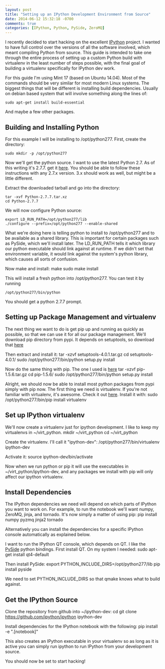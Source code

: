 ```yaml
---
layout: post
title: "Setting up an IPython Development Environment from Source"
date: 2014-06-12 15:32:18 -0700
comments: true
categories: [IPython, Python, PySide, ZeroMQ] 
---
```


I recently decided to start hacking on the excellent [IPython](http://ipython.org/)
project. I wanted
to have full control over the versions of all the software involved, which
meant compiling Python from source. This guide is intended to take one through
the entire process of setting up a custom Python build with virtualenv in the
least number of steps possible, with the final goal of building a virtualenv
specifically for IPython dev work.

For this guide I'm using Mint 17 (based on Ubuntu 14.04). Most of the commands
should be very similar for most modern Linux systems. The biggest things that
will be different is installing build dependencies. Usually on debian based
system that will involve something along the lines of:

    sudo apt-get install build-essential

And maybe a few other packages.

## Building and Installing Python

For this example I will be installing to /opt/python277. First, create the
directory:

    sudo mkdir -p /opt/python277

Now we'll get the python source.
I want to use the latest Python 2.7. As of this writing it's 2.7.7.
get it [here](https://www.python.org/ftp/python/2.7.7/Python-2.7.7.tar.xz).
You should be able to follow these instructions with any 2.7.x version. 3.x
should work as well, but might be a little different.

Extract the downloaded tarball and go into the directory:

    tar -xvf Python-2.7.7.tar.xz
    cd Python-2.7.7

We will now configure Python source:

    export LD_RUN_PATH=/opt/python277/lib
    ./configure --prefix=/opt/python277 --enable-shared

What we're doing here is telling python to install to /opt/python277
and to be available as a shared library. This is important for
certain packages such as PySide, which we'll install later. The LD_RUN_PATH tells it which
library our python executable should link against at runtime. If
we didn't set that environment variable, it would link against the
system's python library, which causes all sorts of confusion.

Now make and install:
    make
    sudo make install

This will install a fresh python into /opt/python277. You can test it by running

    /opt/python277/bin/python

You should get a python 2.7.7 prompt.

## Setting up Package Management and virtualenv

The next thing we want to do is get pip up and running as quickly as possible,
so that we can use it for all our package management. We'll download pip
directory from pypi. It depends on setuptools, so download that
[here](https://pypi.python.org/packages/source/s/setuptools/setuptools-4.0.1.tar.gz#md5=190b1d4470de9bae0b4414353e14700d)

Then extract and install it:
    tar -xzvf setuptools-4.0.1.tar.gz
    cd setuptools-4.0.1/
    sudo /opt/python277/bin/python setup.py install

Now do the same thing with pip. The one I used is
[here](https://pypi.python.org/packages/source/p/pip/pip-1.5.6.tar.gz#md5=01026f87978932060cc86c1dc527903e)
    tar -xzvf pip-1.5.6.tar.gz
    cd pip-1.5.6/
    sudo /opt/python277/bin/python setup.py install

Alright, we should now be able to install most python packages from pypi simply
with pip now. The first thing we need is virtualenv. If you're not familiar with
virtualenv, it's awesome. Check it out [here](http://virtualenv.readthedocs.org/en/latest/).
Install it with:
    sudo /opt/python277/bin/pip install virtualenv

## Set up IPython virtualenv

We'll now create a virtualenv just for ipython development. I like to keep my
virtualenvs in ~/virt_python.
    mkdir ~/virt_python
    cd ~/virt_python

Create the virtualenv. I'll call it "ipython-dev":
    /opt/python277/bin/virtualenv ipython-dev

Activate it:
    source ipython-dev/bin/activate

Now when we run python or pip it will use the executables in
~/virt_python/ipython-dev, and any packages we install with pip
will only affect our ipython virtualenv.

## Install Dependencies

The IPython dependencies we need will depend on which parts of IPython you want
to work on. For example, to run the notebook we'll want numpy, ZeroMQ, jinja,
and tornado. It's now simply a
matter of using pip:
    pip install numpy pyzmq jinja2 tornado

Alternatively you can install the dependencies for a specific IPython console
automatically as explained below.

I want to run the IPython QT console, which depends on QT. I like the [PySide](http://qt-project.org/wiki/pyside)
python bindings. First install QT. On my system I needed:
    sudo apt-get install qt4-default

Then install PySide:
    export PYTHON_INCLUDE_DIRS=/opt/python277/lib
    pip install pyside

We need to set PYTHON_INCLUDE_DIRS so that qmake knows what to build against.



## Get the IPython Source

Clone the repository from github into ~/ipython-dev:
    cd
    git clone https://github.com/ipython/ipython ipython-dev

Install dependencies for the IPython notebook with the following:
    pip install -e ".[notebook]"

This also creates an IPython executable in your virtualenv so as long as it is
active you can simply run
    ipython
to run IPython from your development source.

You should now be set to start hacking!

